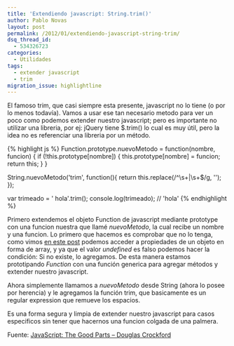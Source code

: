 ```yaml
---
title: 'Extendiendo javascript: String.trim()'
author: Pablo Novas
layout: post
permalink: /2012/01/extendiendo-javascript-string-trim/
dsq_thread_id:
  - 534326723
categories:
  - Utilidades
tags:
  - extender javascript
  - trim
migration_issue: highlightline
---
```

El famoso trim, que casi siempre esta presente, javascript no lo tiene (o por lo menos todavía). Vamos a usar ese tan necesario metodo para ver un poco como podemos extender nuestro javascript; pero es importante no utilizar una libreria, por ej: jQuery tiene $.trim() lo cual es muy útil, pero la idea no es referenciar una libreria por un método. 

<!--highlight:[12]-->
{% highlight js %}
Function.prototype.nuevoMetodo = function(nombre, funcion) {
    if (!this.prototype[nombre]) {
        this.prototype[nombre] = funcion;
        return this;
    }
}

String.nuevoMetodo('trim', function(){
    return this.replace(/^\s+|\s+$/g, '');
});

var trimeado = '    hola'.trim();
console.log(trimeado); // 'hola'
 {% endhighlight %}

Primero extendemos el objeto Function de javascript mediante prototype con una funcion nuestra que llamé *nuevoMetodo*, la cual recibe un nombre y una funcion. Lo primero que hacemos es comprobar que no lo tenga, como vimos <a href="http://fernetjs.com/2011/10/usando-for-each-con-arrays/" title="Usando for each con Arrays" target="_blank">en este post</a> podemos acceder a propiedades de un objeto en forma de array, y ya que el valor *undefined* es falso podemos hacer la condición: Si no existe, lo agregamos. De esta manera estamos prototipando *Function* con una función generica para agregar métodos y extender nuestro javascript.

Ahora simplemente llamamos a *nuevoMetodo* desde String (ahora lo posee por herencia) y le agregamos la función trim, que basicamente es un regular expression que remueve los espacios.

Es una forma segura y limpia de extender nuestro javascript para casos especificos sin tener que hacernos una funcion colgada de una palmera.

Fuente: <a href="http://shop.oreilly.com/product/9780596517748.do" title="JavaScript: The Good Parts" target="_blank">JavaScript: The Good Parts &#8211; Douglas Crockford</a>